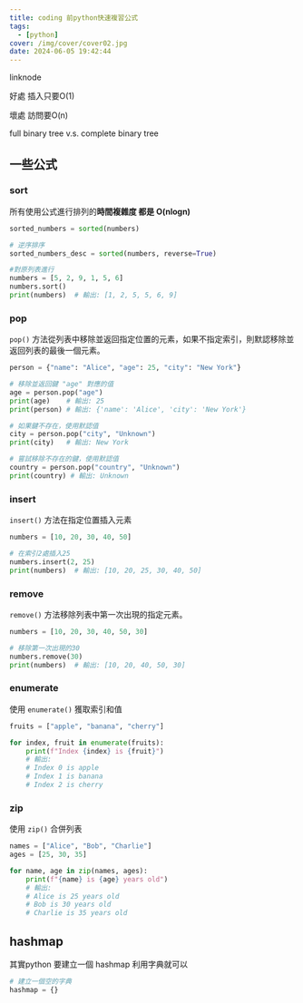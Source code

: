 ```yaml
---
title: coding 前python快速複習公式
tags:
  - [python]
cover: /img/cover/cover02.jpg
date: 2024-06-05 19:42:44
---
```

linknode

好處 插入只要O(1)

壞處 訪問要O(n)

full binary tree  v.s. complete binary tree

## 一些公式

### sort

所有使用公式進行排列的**時間複雜度 都是 O(nlogn)**

```python
sorted_numbers = sorted(numbers)

# 逆序排序
sorted_numbers_desc = sorted(numbers, reverse=True)

#對原列表進行
numbers = [5, 2, 9, 1, 5, 6]
numbers.sort()
print(numbers)  # 輸出: [1, 2, 5, 5, 6, 9]
```

### pop

`pop()` 方法從列表中移除並返回指定位置的元素，如果不指定索引，則默認移除並返回列表的最後一個元素。

```python
person = {"name": "Alice", "age": 25, "city": "New York"}

# 移除並返回鍵 "age" 對應的值
age = person.pop("age")
print(age)    # 輸出: 25
print(person) # 輸出: {'name': 'Alice', 'city': 'New York'}

# 如果鍵不存在，使用默認值
city = person.pop("city", "Unknown")
print(city)   # 輸出: New York

# 嘗試移除不存在的鍵，使用默認值
country = person.pop("country", "Unknown")
print(country) # 輸出: Unknown

```

### insert

`insert()` 方法在指定位置插入元素

```python
numbers = [10, 20, 30, 40, 50]

# 在索引2處插入25
numbers.insert(2, 25)
print(numbers)  # 輸出: [10, 20, 25, 30, 40, 50]

```

### remove

`remove()` 方法移除列表中第一次出現的指定元素。

```python
numbers = [10, 20, 30, 40, 50, 30]

# 移除第一次出現的30
numbers.remove(30)
print(numbers)  # 輸出: [10, 20, 40, 50, 30]

```

### enumerate

使用 `enumerate()` 獲取索引和值

```python
fruits = ["apple", "banana", "cherry"]

for index, fruit in enumerate(fruits):
    print(f"Index {index} is {fruit}")
    # 輸出:
    # Index 0 is apple
    # Index 1 is banana
    # Index 2 is cherry
```

### zip

使用 `zip()` 合併列表

```python
names = ["Alice", "Bob", "Charlie"]
ages = [25, 30, 35]

for name, age in zip(names, ages):
    print(f"{name} is {age} years old")
    # 輸出:
    # Alice is 25 years old
    # Bob is 30 years old
    # Charlie is 35 years old
```

## hashmap

其實python 要建立一個 hashmap 利用字典就可以

```python
# 建立一個空的字典
hashmap = {}
```